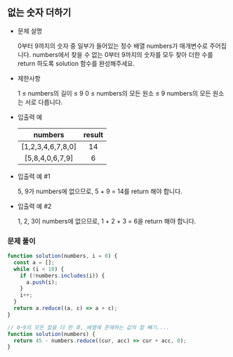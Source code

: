 ## 없는 숫자 더하기

- 문제 설명

  0부터 9까지의 숫자 중 일부가 들어있는 정수 배열 numbers가 매개변수로 주어집니다. numbers에서 찾을 수 없는 0부터 9까지의 숫자를 모두 찾아 더한 수를 return 하도록 solution 함수를 완성해주세요.

- 제한사항

  1 ≤ numbers의 길이 ≤ 9
  0 ≤ numbers의 모든 원소 ≤ 9
  numbers의 모든 원소는 서로 다릅니다.

- 입출력 예

  |      numbers      | result |
  | :---------------: | :----: |
  | [1,2,3,4,6,7,8,0] |   14   |
  |  [5,8,4,0,6,7,9]  |   6    |

- 입출력 예 #1

  5, 9가 numbers에 없으므로, 5 + 9 = 14를 return 해야 합니다.

- 입출력 예 #2

  1, 2, 3이 numbers에 없으므로, 1 + 2 + 3 = 6을 return 해야 합니다.

### 문제 풀이

```jsx
function solution(numbers, i = 0) {
  const a = [];
  while (i < 10) {
    if (!numbers.includes(i)) {
      a.push(i);
    }
    i++;
  }
  return a.reduce((a, c) => a + c);
}
```

```jsx
// 0~9의 모든 합을 더 한 후, 배열에 존재하는 값의 합 빼기....
function solution(numbers) {
  return 45 - numbers.reduce((cur, acc) => cur + acc, 0);
}
```
